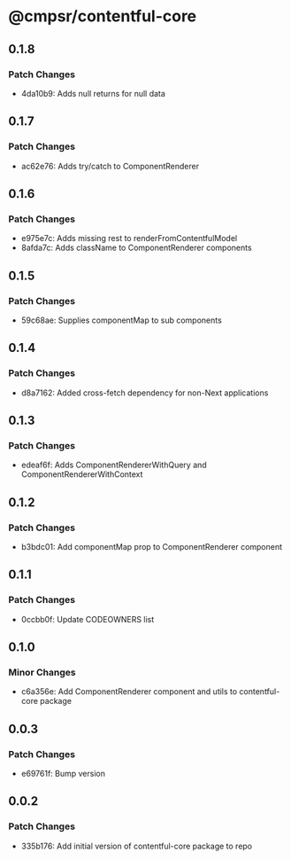 # @cmpsr/contentful-core

## 0.1.8

### Patch Changes

- 4da10b9: Adds null returns for null data

## 0.1.7

### Patch Changes

- ac62e76: Adds try/catch to ComponentRenderer

## 0.1.6

### Patch Changes

- e975e7c: Adds missing rest to renderFromContentfulModel
- 8afda7c: Adds className to ComponentRenderer components

## 0.1.5

### Patch Changes

- 59c68ae: Supplies componentMap to sub components

## 0.1.4

### Patch Changes

- d8a7162: Added cross-fetch dependency for non-Next applications

## 0.1.3

### Patch Changes

- edeaf6f: Adds ComponentRendererWithQuery and ComponentRendererWithContext

## 0.1.2

### Patch Changes

- b3bdc01: Add componentMap prop to ComponentRenderer component

## 0.1.1

### Patch Changes

- 0ccbb0f: Update CODEOWNERS list

## 0.1.0

### Minor Changes

- c6a356e: Add ComponentRenderer component and utils to contentful-core package

## 0.0.3

### Patch Changes

- e69761f: Bump version

## 0.0.2

### Patch Changes

- 335b176: Add initial version of contentful-core package to repo
